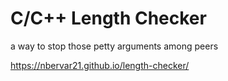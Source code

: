 # C/C++ Length Checker
a way to stop those petty arguments among peers

https://nbervar21.github.io/length-checker/
